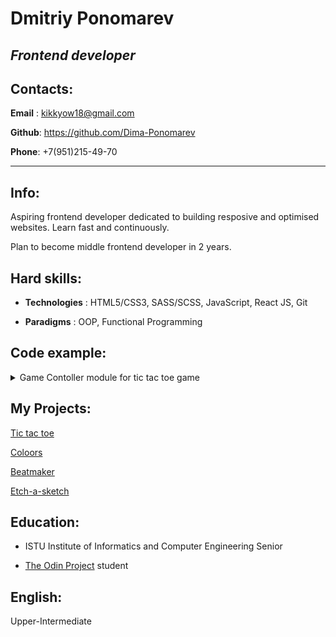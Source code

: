 # Dmitriy Ponomarev

## _Frontend developer_

## Contacts:

**Email** : kikkyow18@gmail.com

**Github**: https://github.com/Dima-Ponomarev

**Phone**: +7(951)215-49-70

---

## Info:

Aspiring frontend developer dedicated to building resposive and optimised websites. Learn fast and continuously.

Plan to become middle frontend developer in 2 years.

## Hard skills:

- **Technologies** : HTML5/CSS3, SASS/SCSS, JavaScript, React JS, Git

- **Paradigms** : OOP, Functional Programming

## Code example:

<details><summary>Game Contoller module for tic tac toe game</summary>
<p>

```JavaScript

const gameController = (() => {
    const playerX = Player('X');
    const playerO = Player('O');
    let round = 0;
    let gameIsOver = false;

    const playRound = (tileIndex) =>{
        const player = getCurrentPlayer();
        player.occupiedTiles.push(tileIndex);
        gameBoard.setTile(tileIndex, player.getSign());
        const winner = checkWinner(player.occupiedTiles);
        if (checkWinner(player.occupiedTiles)){
            gameIsOver = true;
            console.log('gg')
            displayController.setStatus(`Player ${player.getSign()} has won!`);
            return;
        }

        if (round === 8) {
            gameIsOver = true;
            displayController.setStatus('Players drew!')
            return;
        }
        round++;
        player.getSign() === "X" ? displayController.setStatus("Player O's turn") :
            displayController.setStatus("Player X's turn");
    }

    const getCurrentPlayer = () =>{
        return round % 2 === 1 ? playerO : playerX;
    }

    const checkWinner = (occupiedTiles) => {
        let status = false;
        winConditions =[
            [0, 1, 2],
            [3, 4, 5],
            [6, 7, 8],
            [0, 3, 6],
            [1, 4, 7],
            [2, 5, 8],
            [0, 4, 8],
            [2, 4, 6]
        ];

        winConditions.forEach(winCondition => {
            if (winCondition.every(index => occupiedTiles.includes(index))){
                status = true;
            }
        });
        return status;
    }

    const getGameIsOver = () =>{
        return gameIsOver;
    }

    const reset = () =>{
        round = 0;
        gameIsOver = false;
        playerO.reset();
        playerX.reset();
    }

    return{
        playRound,
        getGameIsOver,
        reset
    }
})();
```

</p>
</details>

## My Projects:

[Tic tac toe](https://github.com/Dima-Ponomarev/Tic-Tac-Toe)

[Coloors](https://github.com/Dima-Ponomarev/Coloors)

[Beatmaker](https://github.com/Dima-Ponomarev/Beatmaker)

[Etch-a-sketch](https://github.com/Dima-Ponomarev/Etch-a-Sketch)

## Education:

- ISTU Institute of Informatics and Computer Engineering Senior

- [The Odin Project](https://www.theodinproject.com/) student

## English:

Upper-Intermediate
